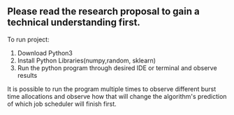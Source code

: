 ## Please read the research proposal to gain a technical understanding first.

To run project:
1. Download Python3
2. Install Python Libraries(numpy,random, sklearn)
3. Run the python program through desired IDE or terminal and observe results

It is possible to run the program multiple times to observe different burst time allocations and observe how that will
change the algorithm's prediction of which job scheduler will finish first.
